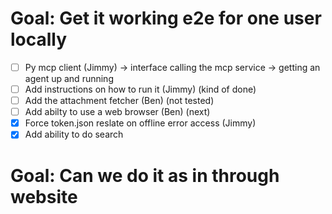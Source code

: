 # Goal: Get it working e2e for one user locally

- [ ] Py mcp client (Jimmy) -> interface calling the mcp service -> getting an agent up and running 
- [ ] Add instructions on how to run it (Jimmy) (kind of done)
- [ ] Add the attachment fetcher (Ben) (not tested)
- [ ] Add abilty to use a web browser (Ben) (next)
- [x] Force token.json reslate on offline error access (Jimmy)
- [x] Add ability to do search

# Goal: Can we do it as in through website